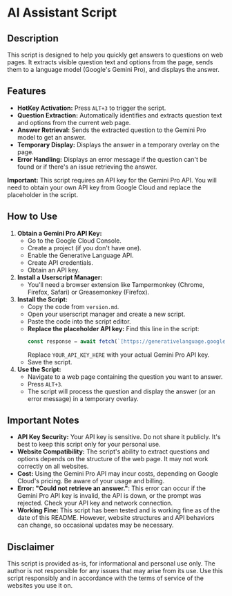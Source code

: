# AI Assistant Script

## Description

This script is designed to help you quickly get answers to questions on web pages.  It extracts visible question text and options from the page, sends them to a language model (Google's Gemini Pro), and displays the answer.

## Features

* **HotKey Activation:** Press `ALT+3` to trigger the script.
* **Question Extraction:** Automatically identifies and extracts question text and options from the current web page.
* **Answer Retrieval:** Sends the extracted question to the Gemini Pro model to get an answer.
* **Temporary Display:** Displays the answer in a temporary overlay on the page.
* **Error Handling:** Displays an error message if the question can't be found or if there's an issue retrieving the answer.

**Important:** This script requires an API key for the Gemini Pro API.  You will need to obtain your own API key from Google Cloud and replace the placeholder in the script.

## How to Use

1.  **Obtain a Gemini Pro API Key:**
    * Go to the Google Cloud Console.
    * Create a project (if you don't have one).
    * Enable the Generative Language API.
    * Create API credentials.
    * Obtain an API key.
2.  **Install a Userscript Manager:**
    * You'll need a browser extension like Tampermonkey (Chrome, Firefox, Safari) or Greasemonkey (Firefox).
3.  **Install the Script:**
    * Copy the code from `version.md`.
    * Open your userscript manager and create a new script.
    * Paste the code into the script editor.
    * **Replace the placeholder API key:** Find this line in the script:
        ```javascript
        const response = await fetch(`[https://generativelanguage.googleapis.com/v1beta/models/gemini-pro:generateContent?key=YOUR_API_KEY_HERE](https://generativelanguage.googleapis.com/v1beta/models/gemini-pro:generateContent?key=YOUR_API_KEY_HERE)...
        ```
        Replace `YOUR_API_KEY_HERE` with your actual Gemini Pro API key.
    * Save the script.
4.  **Use the Script:**
    * Navigate to a web page containing the question you want to answer.
    * Press `ALT+3`.
    * The script will process the question and display the answer (or an error message) in a temporary overlay.

## Important Notes

* **API Key Security:** Your API key is sensitive.  Do not share it publicly.  It's best to keep this script only for your personal use.
* **Website Compatibility:** The script's ability to extract questions and options depends on the structure of the web page. It may not work correctly on all websites.
* **Cost:** Using the Gemini Pro API may incur costs, depending on Google Cloud's pricing.  Be aware of your usage and billing.
* **Error: "Could not retrieve an answer."**: This error can occur if the Gemini Pro API key is invalid, the API is down, or the prompt was rejected.  Check your API key and network connection.
* **Working Fine:** This script has been tested and is working fine as of the date of this README.  However, website structures and API behaviors can change, so occasional updates may be necessary.

## Disclaimer

This script is provided as-is, for informational and personal use only.  The author is not responsible for any issues that may arise from its use.  Use this script responsibly and in accordance with the terms of service of the websites you use it on.

